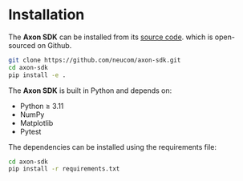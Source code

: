 # Installation

The **Axon SDK** can be installed from its [source code](https://github.com/neucom-aps/axon-sdk). which is open-sourced on Github.

```bash
git clone https://github.com/neucom/axon-sdk.git
cd axon-sdk
pip install -e .
```

The **Axon SDK** is built in Python and depends on:

- Python ≥ 3.11
- NumPy
- Matplotlib
- Pytest


The dependencies can be installed using the requirements file:

```bash
cd axon-sdk
pip install -r requirements.txt
```
